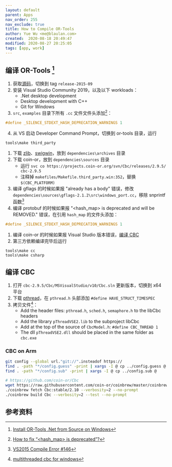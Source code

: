 ```yaml
---
layout: default
parent: Apps
nav_order: 255
nav_exclude: true
title: How to Compile OR-Tools
author: Yue Wu <me@blaulan.com>
created:  2020-08-18 20:49:47
modified: 2020-08-27 20:25:05
tags: [app, work]
---
```


## 编译 OR-Tools [^1]

1. 获取[源码](https://github.com/google/or-tools)，切换到 tag `release-2015-09`
2. 安装 Visual Studio Community 2019，以及以下 workloads：
    - .Net desktop development
    - Desktop development with C++
    - Git for Windows
3. `src`, `examples` 目录下所有 `.cc` 文件文件头添加[^2]：
```cpp
#define _SILENCE_STDEXT_HASH_DEPRECATION_WARNINGS 1
```
4. 从 VS 启动 Developer Command Prompt，切换到 or-tools 目录，运行
```batch
tools\make third_party
```
1. 下载 [zlib](https://ayera.dl.sourceforge.net/project/libpng/zlib/1.2.8/zlib128.zip)、[swigwin](https://svwh.dl.sourceforge.net/project/swig/swigwin/swigwin-3.0.7/swigwin-3.0.7.zip)，放到 `dependencies\archives` 目录
2. 下载 coin-or，放到 `dependencies\sources` 目录
    - 运行 `svc co https://projects.coin-or.org/svn/Cbc/releases/2.9.5/ cbc-2.9.5`
    - 注释掉 `makefiles/Makefile.third_party.win:352`，替换 `$(CBC_PLATFORM)`
3. 编译 gflags 的时候如果报 "already has a body" 错误，修改 `dependencies\sources\gflags-2.1.2\src\windows_port.cc`，移除 snprintf 函数[^3]
4. 编译 protobuf 的时候如果报 "\<hash_map\> is deprecated and will be REMOVED." 错误，在引用 `hash_map` 的文件头添加：
```cpp
#define _SILENCE_STDEXT_HASH_DEPRECATION_WARNINGS 1
```
1. 编译 coin-or 的时候如果报 Visual Studio 版本错误，[编译 CBC](#编译-cbc)
2. 第三方依赖编译完毕后运行
```batch
tools\make cc
tools\make csharp
```

## 编译 CBC

1. 打开 `cbc-2.9.5/Cbc/MSVisualStudio/v10/Cbc.sln` 更新版本，切换到 x64 平台
2. 下载 [pthread](ftp://sourceware.org/pub/pthreads-win32/dll-latest)，在 `pthread.h` 头部添加 `#define HAVE_STRUCT_TIMESPEC`
3. 拷贝文件[^4]：
    - Add the header files: `pthread.h`, `sched.h`, `semaphore.h` to the libCbc headers
    - Add the library `pThreadVSE2.lib` to the subproject libCbc
    - Add at the top of the source of `CbcModel.h`: `#define CBC_THREAD 1`
    - The dll `pThreadVSE2.dll` should be placed in the same folder as `cbc.exe`

### CBC on Arm

```bash
git config --global url."git://".insteadof https://
find . -path "*/config.guess" -print | xargs -I @ cp ../config.guess @
find . -path "*/config.sub" -print | xargs -I @ cp ../config.sub @

# https://github.com/coin-or/Cbc
wget https://raw.githubusercontent.com/coin-or/coinbrew/master/coinbrew
./coinbrew fetch Cbc:stable/2.10 --verbosity=2 --no-prompt
./coinbrew build Cbc --verbosity=2 --test --no-prompt
```

## 参考资料

[^1]: [Install OR-Tools .Net from Source on Windows](https://developers.google.com/optimization/install/dotnet/source_windows)
[^2]: [How to fix “\<hash_map\> is deprecated”?](https://stackoverflow.com/a/30811901)
[^3]: [VS2015 Compile Error #146](https://github.com/gflags/gflags/issues/146)
[^4]: [multithreaded cbc for windows](https://list.coin-or.org/pipermail/cbc/2012-October/000894.html)
[^5]: [Add parameter passing to the CBC interface](https://github.com/yingzong/or-tools/commit/32e1e9e7376abe0ba9c40c52ad4a09181f2141b7)
[^6]: [Compile from source C# generates a DLL specified AnyCPU but is in fact x86](https://groups.google.com/g/or-tools-discuss/c/Z1z0LvgHGP8/m/Ojvwjg0_AAAJ)
[^7]: [Error C2011 'timespec': 'struct' type redefinition](https://stackoverflow.com/q/33557506)
[^8]: [#45 Cbc multithreading support for Windows](https://projects.coin-or.org/Cbc/ticket/45#no2)

